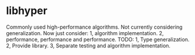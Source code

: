 # libhyper
Commonly used high-performance algorithms. Not currently considering generalization. 
Now just consider:
1, algorithm implementation.
2, performance, performance and performance.
TODO:
1, Type generalization.
2, Provide library.
3, Separate testing and algorithm implementation.
